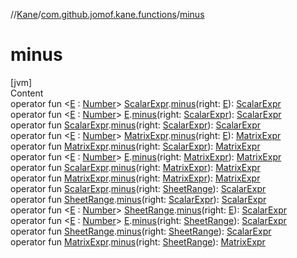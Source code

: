 //[Kane](../index.md)/[com.github.jomof.kane.functions](index.md)/[minus](minus.md)



# minus  
[jvm]  
Content  
operator fun <[E](minus.md) : [Number](https://kotlinlang.org/api/latest/jvm/stdlib/kotlin/-number/index.html)> [ScalarExpr](../com.github.jomof.kane/-scalar-expr/index.md).[minus](minus.md)(right: [E](minus.md)): [ScalarExpr](../com.github.jomof.kane/-scalar-expr/index.md)  
operator fun <[E](minus.md) : [Number](https://kotlinlang.org/api/latest/jvm/stdlib/kotlin/-number/index.html)> [E](minus.md).[minus](minus.md)(right: [ScalarExpr](../com.github.jomof.kane/-scalar-expr/index.md)): [ScalarExpr](../com.github.jomof.kane/-scalar-expr/index.md)  
operator fun [ScalarExpr](../com.github.jomof.kane/-scalar-expr/index.md).[minus](minus.md)(right: [ScalarExpr](../com.github.jomof.kane/-scalar-expr/index.md)): [ScalarExpr](../com.github.jomof.kane/-scalar-expr/index.md)  
operator fun <[E](minus.md) : [Number](https://kotlinlang.org/api/latest/jvm/stdlib/kotlin/-number/index.html)> [MatrixExpr](../com.github.jomof.kane/-matrix-expr/index.md).[minus](minus.md)(right: [E](minus.md)): [MatrixExpr](../com.github.jomof.kane/-matrix-expr/index.md)  
operator fun [MatrixExpr](../com.github.jomof.kane/-matrix-expr/index.md).[minus](minus.md)(right: [ScalarExpr](../com.github.jomof.kane/-scalar-expr/index.md)): [MatrixExpr](../com.github.jomof.kane/-matrix-expr/index.md)  
operator fun <[E](minus.md) : [Number](https://kotlinlang.org/api/latest/jvm/stdlib/kotlin/-number/index.html)> [E](minus.md).[minus](minus.md)(right: [MatrixExpr](../com.github.jomof.kane/-matrix-expr/index.md)): [MatrixExpr](../com.github.jomof.kane/-matrix-expr/index.md)  
operator fun [ScalarExpr](../com.github.jomof.kane/-scalar-expr/index.md).[minus](minus.md)(right: [MatrixExpr](../com.github.jomof.kane/-matrix-expr/index.md)): [MatrixExpr](../com.github.jomof.kane/-matrix-expr/index.md)  
operator fun [MatrixExpr](../com.github.jomof.kane/-matrix-expr/index.md).[minus](minus.md)(right: [MatrixExpr](../com.github.jomof.kane/-matrix-expr/index.md)): [MatrixExpr](../com.github.jomof.kane/-matrix-expr/index.md)  
operator fun [ScalarExpr](../com.github.jomof.kane/-scalar-expr/index.md).[minus](minus.md)(right: [SheetRange](../com.github.jomof.kane.sheet/-sheet-range/index.md)): [ScalarExpr](../com.github.jomof.kane/-scalar-expr/index.md)  
operator fun [SheetRange](../com.github.jomof.kane.sheet/-sheet-range/index.md).[minus](minus.md)(right: [ScalarExpr](../com.github.jomof.kane/-scalar-expr/index.md)): [ScalarExpr](../com.github.jomof.kane/-scalar-expr/index.md)  
operator fun <[E](minus.md) : [Number](https://kotlinlang.org/api/latest/jvm/stdlib/kotlin/-number/index.html)> [SheetRange](../com.github.jomof.kane.sheet/-sheet-range/index.md).[minus](minus.md)(right: [E](minus.md)): [ScalarExpr](../com.github.jomof.kane/-scalar-expr/index.md)  
operator fun <[E](minus.md) : [Number](https://kotlinlang.org/api/latest/jvm/stdlib/kotlin/-number/index.html)> [E](minus.md).[minus](minus.md)(right: [SheetRange](../com.github.jomof.kane.sheet/-sheet-range/index.md)): [ScalarExpr](../com.github.jomof.kane/-scalar-expr/index.md)  
operator fun [SheetRange](../com.github.jomof.kane.sheet/-sheet-range/index.md).[minus](minus.md)(right: [SheetRange](../com.github.jomof.kane.sheet/-sheet-range/index.md)): [ScalarExpr](../com.github.jomof.kane/-scalar-expr/index.md)  
operator fun [MatrixExpr](../com.github.jomof.kane/-matrix-expr/index.md).[minus](minus.md)(right: [SheetRange](../com.github.jomof.kane.sheet/-sheet-range/index.md)): [MatrixExpr](../com.github.jomof.kane/-matrix-expr/index.md)  



